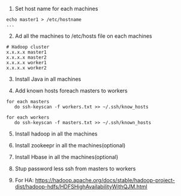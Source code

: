 1) Set host name for each machines

```
echo master1 > /etc/hostname
...
```
2) Ad all the machines to /etc/hosts file on each machines
```
# Hadoop cluster 
x.x.x.x master1
x.x.x.x master2
x.x.x.x worker1
x.x.x.x worker2
```
3) Install Java in all machines

4) Add known hosts foreach masters to workers
```
for each masters
   do ssh-keyscan -f workers.txt >> ~/.ssh/know_hosts
   
for each workers
   do ssh-keyscan -f masters.txt >> ~/.ssh/known_hosts
```

5) Install hadoop in all the machines

6) Install zookeepr in all the machines(optional)

7) Install Hbase in all the machines(optional)
   
8) Stup password less ssh from masters to workers

8) For HA: https://hadoop.apache.org/docs/stable/hadoop-project-dist/hadoop-hdfs/HDFSHighAvailabilityWithQJM.html
